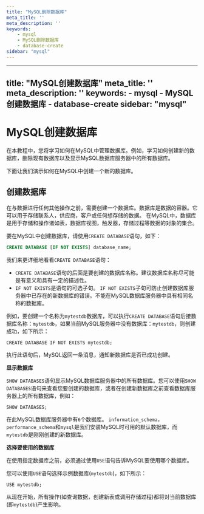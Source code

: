 ```yaml
---
title: "MySQL删除数据库"
meta_title: ''
meta_description: ''
keywords: 
    - mysql
    - MySQL删除数据库
    - database-create
sidebar: "mysql"
---
```

---
title: "MySQL创建数据库"
meta_title: ''
meta_description: ''
keywords: 
    - mysql
    - MySQL创建数据库
    - database-create
sidebar: "mysql"
---
# MySQL创建数据库 			

在本教程中，您将学习如何在MySQL中管理数据库。例如，学习如何创建新的数据库，删除现有数据库以及显示MySQL数据库服务器中的所有数据库。

下面让我们演示如何在MySQL中创建一个新的数据库。

## 创建数据库

在与数据进行任何其他操作之前，需要创建一个数据库。数据库是数据的容器。它可以用于存储联系人，供应商，客户或任何想存储的数据。 在MySQL中，数据库是用于存储和操作诸如表，数据库视图，触发器，存储过程等数据的对象的集合。

要在MySQL中创建数据库，请使用`CREATE DATABASE`语句，如下：

```sql
CREATE DATABASE [IF NOT EXISTS] database_name;
```

我们来更详细地看看`CREATE DATABASE`语句：

- `CREATE DATABASE`语句的后面是要创建的数据库名称。建议数据库名称尽可能是有意义和具有一定的描述性。
- `IF NOT EXISTS`是语句的可选子句。 `IF NOT EXISTS`子句可防止创建数据库服务器中已存在的新数据库的错误。不能在MySQL数据库服务器中具有相同名称的数据库。

例如，要创建一个名称为`mytestdb`数据库，可以执行`CREATE DATABASE`语句后接数据库名称：`mytestdb`，如果当前MySQL服务器中没有数据库：`mytestdb`，则创建成功，如下所示：

```shell
CREATE DATABASE IF NOT EXISTS mytestdb;
```

执行此语句后，MySQL返回一条消息，通知新数据库是否已成功创建。

**显示数据库**

`SHOW DATABASES`语句显示MySQL数据库服务器中的所有数据库。您可以使用`SHOW DATABASES`语句来查看您要创建的数据库，或者在创建新数据库之前查看数据库服务器上的所有数据库，例如：

```shell
SHOW DATABASES;
```
在此MySQL数据库服务器中有`6`个数据库。 `information_schema`，`performance_schema`和`mysql`是我们安装MySQL时可用的默认数据库，而`mytestdb`是刚刚创建的新数据库。

**选择要使用的数据库**

在使用指定数据库之前，必须通过使用`USE`语句告诉MySQL要使用哪个数据库。

您可以使用`USE`语句选择示例数据库(`mytestdb`)，如下所示：

```shell
USE mytestdb;
```

从现在开始，所有操作(如查询数据，创建新表或调用存储过程)都将对当前数据库(即`mytestdb`)产生影响。

<code class=backend-type backend-type=free></code>

<code class=backend-type backend-type=free></code>
